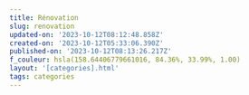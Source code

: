 ```yaml
---
title: Rénovation
slug: renovation
updated-on: '2023-10-12T08:12:48.858Z'
created-on: '2023-10-12T05:33:06.390Z'
published-on: '2023-10-12T08:13:26.217Z'
f_couleur: hsla(158.64406779661016, 84.36%, 33.99%, 1.00)
layout: '[categories].html'
tags: categories
---
```



